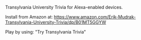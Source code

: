 Transylvania University Trivia for Alexa-enabled devices. 

Install from Amazon at: https://www.amazon.com/Erik-Mudrak-Transylvania-University-Trivia/dp/B01MT5GGYW

Play by using: "Try Transylvania Trivia"